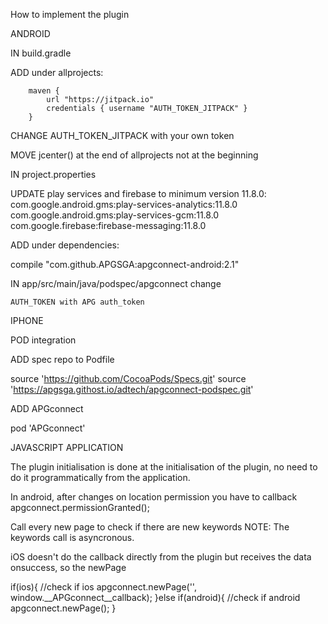 How to implement the plugin

ANDROID

IN build.gradle

ADD under allprojects:

        maven {
            url "https://jitpack.io"
            credentials { username "AUTH_TOKEN_JITPACK" }
        }

CHANGE AUTH_TOKEN_JITPACK with your own token

MOVE  jcenter() at the end of allprojects not at the beginning

IN project.properties

UPDATE play services and firebase to minimum version 11.8.0:
com.google.android.gms:play-services-analytics:11.8.0
com.google.android.gms:play-services-gcm:11.8.0
com.google.firebase:firebase-messaging:11.8.0

ADD under dependencies:

 compile "com.github.APGSGA:apgconnect-android:2.1"

IN app/src/main/java/podspec/apgconnect change

	AUTH_TOKEN with APG auth_token


IPHONE

POD integration

ADD spec repo to Podfile

source 'https://github.com/CocoaPods/Specs.git'
source 'https://apgsga.githost.io/adtech/apgconnect-podspec.git'

ADD APGconnect

pod 'APGconnect'

JAVASCRIPT APPLICATION

The plugin initialisation is done at the initialisation of the plugin, no need to do it programmatically from the application.

In android, after changes on location permission you have to callback
apgconnect.permissionGranted();

Call every new page to check if there are new keywords
NOTE: The keywords call is asyncronous.

iOS doesn't do the callback directly from the plugin but receives the data onsuccess, so the newPage

if(ios){ //check if ios
    apgconnect.newPage('', window.__APGconnect__callback);
}else if(android){ //check if android
    apgconnect.newPage();
}
